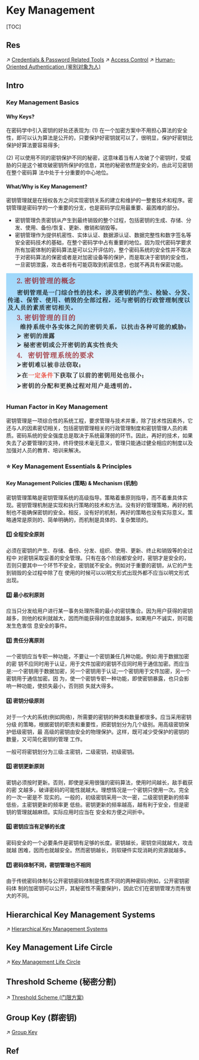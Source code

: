# Key Management

[TOC]



## Res
↗ [Credentials & Password Related Tools](../../☠️%20Kill%20Chain/Credentials%20&%20Password%20Related%20Tools/Credentials%20&%20Password%20Related%20Tools.md)
↗ [Access Control](../../🏰%20Cybersecurity%20Basics%20&%20InfoSec/Access%20Control/Access%20Control.md)
↗ [Human-Oriented Authentication (鉴别对象为人)](../../🏰%20Cybersecurity%20Basics%20&%20InfoSec/Access%20Control/Authentication%20(身份鉴别)/Object-Based%20Authetication/Human-Oriented%20Authentication%20(鉴别对象为人)/Human-Oriented%20Authentication%20(鉴别对象为人).md)



## Intro
### Key Management Basics
#### Why Keys?
在密码学中引入密钥的好处还表现为:
(1) 在一个加密方案中不用担心算法的安全性，即可以认为算法是公开的，只要保护好密钥就可以了，很明显，保护好密钥比保护好算法要容易得多;

(2) 可以使用不同的密钥保护不同的秘密，这意味着当有人攻破了个密钥时，受威胁的只是这个被攻破密钥所保护的信息，其他的秘密依然是安全的，由此可见密钥在整个密码算 法中处于十分重要的中心地位。


#### What/Why is Key Management?
密钥管理就是在授权各方之间实现密钥关系的建立和维护的一整套技术和程序。密钥管理是密码学的一个重要的分支，也是密码学应用最重要、最困难的部分。
- 密钥管理负责密钥从产生到最终销毁的整个过程，包括密钥的生成、存储、分发、使用、备份/恢复、更新、撤销和销毁等。
- 密钥管理作为提供机密性、实体认证、数据源认证、数据完整性和数字签名等安全密码技术的基础，在整个密码学中占有重要的地位。因为现代密码学要求所有加密体制的密码算法是可以公开评估的，整个密码系统的安全性并不取决于对密码算法的保密或者是对加密设备等的保护，而是取决于密钥的安全性，一旦密钥泄露，攻击者将有可能窃取到机密信息，也就不再具有保密功能。

![](../../../../Assets/Pics/Screenshot%202023-05-24%20at%203.00.23%20PM.png)


### Human Factor in Key Management
密钥管理是一项综合性的系统工程，要求管理与技术并重，除了技术性因素外，它还与人的因素密切相关，包括密钥管理相关的行政管理制度和密钥管理人员的素质。密码系统的安全强度总是取决于系统最薄弱的环节。因此，再好的技术，如果失去了必要管理的支持，终将使技术毫无意义，管理只能通过健全相应的制度以及加强对人员的教育、培训来解决。


### ⭐️ Key Management Essentials & Principles
#### Key Management Policies (策略) & Mechanism (机制)
密钥管理策略是密钥管理系统的高级指导。策略着重原则指导，而不着重具体实现。密钥管理机制是实现和执行策略的技术和方法。没有好的管理策略，再好的机制也不能确保密钥的安全。相反，没有好的机制，再好的策略也没有实际意义。策略通常是原则的、简单明确的，而机制是具体的、复杂繁琐的。

#### 1️⃣ 全程安全原则
必须在密钥的产生、存储、备份、分发、组织、使用、更新、终止和销毁等的全过程中 对密钥采取妥善的安全管理。只有在各个阶段都安全时，密钥才是安全的，否则只要其中一个环节不安全，密钥就不安全。例如对于重要的密钥，从它的产生到销毁的全过程中除了在 使用的时候可以以明文形式出现外都不应当以明文形式出现。

#### 2️⃣ 最小权利原则
应当只分发给用户进行某一事务处理所需的最小的密钥集合。因为用户获得的密钥越多，则他的权利就越大，因而所能获得的信息就越多。如果用户不诚实，则可能发生危害信 息安全的事件。

#### 3️⃣ 责任分离原则
一个密钥应当专职一种功能，不要让一个密钥兼任几种功能。例如:用于数据加密的密 钥不应同时用于认证，用于文件加密的密钥不应同时用于通信加密。而应当是:一个密钥用于数据加密，另一个密钥用于认证;一个密钥用于文件加密，另一个密钥用于通信加密。因 为，使一个密钥专职一种功能，即使密钥暴露，也只会影响一种功能，使损失最小，否则损 失就大得多。

#### 4️⃣ 密钥分级原则
对于一个大的系统(例如网络)，所需要的密钥的种类和数量都很多。应当采用密钥分级 的策略，根据密钥的职责和重要性，把密钥划分为几个级别。用高级密钥保护低级密钥，最 高级的密钥由安全的物理保护。这样，既可减少受保护的密钥的数量，又可简化密钥的管理 工作。

一般可将密钥划分为三级:主密钥，二级密钥，初级密钥。

#### 5️⃣ 密钥更新原则
密钥必须按时更新。否则，即使是采用很强的密码算法，使用时间越长，敌手截获的密 文越多，破译密码的可能性就越大。理想情况是一个密钥只使用一次。完全的一次一密是不 现实的。一般的，初级密钥采用一次一密，二级密钥更新的频率低些，主密钥更新的频率更 低些。密钥更新的频率越高，越有利于安全，但是密钥的管理就越麻烦。实际应用时应当在 安全和方便之间折中。

#### 6️⃣ 密钥应当有足够的长度
密码安全的一个必要条件是密钥有足够的长度。密钥越长，密钥空间就越大，攻击就越 困难，因而也就越安全。然而密钥越长，则软硬件实现消耗的资源就越多。

#### 7️⃣ 密码体制不同，密钥管理也不相同
由于传统密码体制与公开密钥密码体制是性质不同的两种密码(例如，公开密钥密码体 制的加密钥可以公开，其秘密性不需要保护)，因此它们在密钥管理方而有很大的不同。



## Hierarchical Key Management Systems
↗ [Hierarchical Key Management Systems](Hierarchical%20Key%20Management%20Systems.md)



## Key Management Life Circle
↗ [Key Management Life Circle](📌%20Key%20Management%20Life%20Circle/Key%20Management%20Life%20Circle.md)



## Threshold Scheme (秘密分割)
↗ [Threshold Scheme (门限方案)](Threshold%20Scheme%20(门限方案)/Threshold%20Scheme%20(门限方案).md)



## Group Key (群密钥)
↗ [Group Key](Group%20Key/Group%20Key.md)



## Ref

